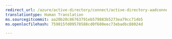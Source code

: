 ```yaml
---
redirect_url: /azure/active-directory/connect/active-directory-aadconnect-prerequisites
translationtype: Human Translation
ms.sourcegitcommit: aa20b20c86763791eb579883b5273ea79cc714b5
ms.openlocfilehash: 759015fd09578588cd0f680eec73ebadbc88024d

---
```




<!--HONumber=Dec16_HO3-->


